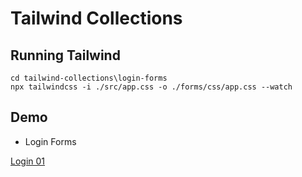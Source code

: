 # Tailwind Collections

## Running Tailwind

```shell
cd tailwind-collections\login-forms
npx tailwindcss -i ./src/app.css -o ./forms/css/app.css --watch
```

## Demo

- Login Forms

[Login 01](tailwind-collections/login-forms/forms/login-page-01.html)